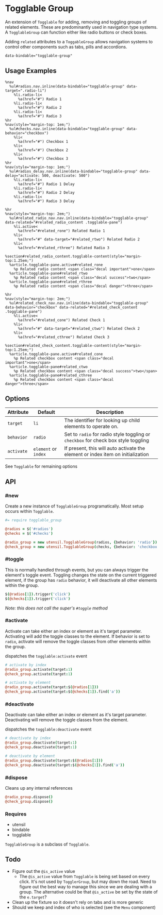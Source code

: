 
# Togglable Group
An extension of `Togglable` for adding, removing and toggling groups of
related elements. These are predominantly used in navigation type
systems. A `TogglableGroup` can function either like radio buttons or
check boxes.

Adding `related` attributes to a `ToggableGroup` allows navigation
systems to control other components such as tabs, pills and accordions.

```html
data-bindable="togglable-group"
```

## Usage Examples

<!--~ markup/togglable_group.html.haml -->
```haml
%nav
  %ul#radios.nav.inline(data-bindable="togglable-group" data-target=".radio-li")
    %li.radio-li<
      %a(href="#") Radio 1
    %li.radio-li<
      %a(href="#") Radio 2
    %li.radio-li<
      %a(href="#") Radio 3
%hr
%nav(style="margin-top: 1em;")
  %ul#checks.nav.inline(data-bindable="togglable-group" data-behavior="checkbox")
    %li<
      %a(href="#") Checkbox 1
    %li<
      %a(href="#") Checkbox 2
    %li<
      %a(href="#") Checkbox 3
%hr
%nav(style="margin-top: 1em;")
  %ul#radios_delay.nav.inline(data-bindable="togglable-group" data-delay="activate: 500, deactivate: 500")
    %li.radio-li<
      %a(href="#") Radio 1 Delay
    %li.radio-li<
      %a(href="#") Radio 2 Delay
    %li.radio-li<
      %a(href="#") Radio 3 Delay

%hr
%nav(style="margin-top: 2em;")
  %ul#related_radio_nav.nav.inline(data-bindable="togglable-group" data-related="#related_radio_content .togglable-pane")
    %li.active<
      %a(href="#related_rone") Related Radio 1
    %li<
      %a(href="#" data-target="#related_rtwo") Related Radio 2
    %li<
      %a(href="#related_rthree") Related Radio 3

%section#related_radio_content.togglable-content(style="margin-top:1.25em;")
  %article.togglable-pane.active#related_rone
    %p Related radio content <span class="decal important">one</span>
  %article.togglable-pane#related_rtwo
    %p Related radio content <span class="decal success">two</span>
  %article.togglable-pane#related_rthree
    %p Related radio content <span class="decal danger">three</span>

%hr
%nav(style="margin-top: 2em;")
  %ul#related_check_nav.nav.inline(data-bindable="togglable-group" data-behavior="checkbox" data-related="#related_check_content .togglable-pane")
    %li.active<
      %a(href="#related_cone") Related Check 1
    %li<
      %a(href="#" data-target="#related_ctwo") Related Check 2
    %li<
      %a(href="#related_cthree") Related Check 3

%section#related_check_content.togglable-content(style="margin-top:1.25em;")
  %article.togglable-pane.active#related_cone
    %p Related checkbox content <span class="decal important">one</span>
  %article.togglable-pane#related_ctwo
    %p Related checkbox content <span class="decal success">two</span>
  %article.togglable-pane#related_cthree
    %p Related checkbox content <span class="decal danger">three</span>
```
<!-- end -->

## Options

Attribute  | Default              | Description
---------- | -------------------- | -------------------------------------------
`target`   | `li`                 | The identifier for looking up child elements to operate on.
`behavior` | `radio`              | Set to `radio` for radio style toggling or `checkbox` for check box style toggling
`activate` | `element` or `index` | If present, this will auto activate the element or index item on initialization

See `Togglable` for remaining options 


## API

### #new
Create a new instance of `TogglableGroup` programatically. Most setup
occurs within `Togglable`. 

```coffee
#= require togglable_group

@radios = $('#radios')
@checks = $('#checks')

@radio_group = new utensil.TogglableGroup(radios, {behavior: 'radio'})
@check_group = new utensil.TogglableGroup(checks, {behavior: 'checkbox'})
```

### #toggle
This is normally handled through events, but you can always trigger the
element's toggle event. Toggling changes the state on the current triggered
element, if the group has `radio` behavior, it will deactivate all other
elements within the group.

```coffee
$(@radios[1]).trigger('click')
$(@checks[1]).trigger('click')
```

_Note: this does not call the super's `#toggle` method_

### #activate
Activate can take either an index or element as it's target parameter.
Activating will add the toggle classes to the element. If behavior is
set to `radio`, activate will remove the toggle classes from other
elements within the group.

dispatches the `togglable:activate` event

```coffee
# activate by index
@radio_group.activate(target:1)
@check_group.activate(target:1)

# activate by element
@radio_group.activate(target:$(@radios[1]))
@check_group.activate(target:$(@checks[1]).find('a'))
```

### #deactivate
Deactivate can take either an index or element as it's target parameter.
Deactivating will remove the toggle classes from the element.

dispatches the `togglable:deactivate` event

```coffee
# deactivate by index
@radio_group.deactivate(target:1)
@check_group.deactivate(target:1)

# deactivate by element
@radio_group.deactivate(target:$(@radios[1]))
@check_group.deactivate(target:$(@checks[1]).find('a'))
```

### #dispose
Cleans up any internal references 

```coffee
@radio_group.dispose()
@check_group.dispose()
```

### Requires
- utensil
- bindable
- togglable

`TogglableGroup` is a subclass of `Togglable`.

## Todo
- Figure out the `@is_active` value
  - The `@is_active` value from `Togglable` is being set based
    on every click. It's not used by `TogglerGroup`, but may down the
    road. Need to figure out the best way to manage this since we are
    dealing with a group. The alternative could be that `@is_active` be
    set by the state of the `e.target`?
- Clean up the fixture so it doesn't rely on tabs and is more generic
- Should we keep and index of who is selected (see the `Menu` component)

